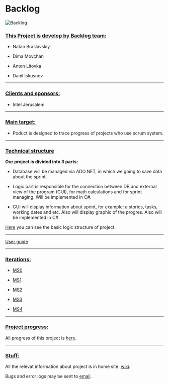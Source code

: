 Backlog
==========
![Backlog](http://cloud.github.com/downloads/danilis/Backlog/Logo.JPG)

### <u>This Project is develop by Backlog team:</u>

* Natan Braslavskiy

* Dima Movchan

* Anton Litovka

* Danil Iskusnov

***

### <u>Clients and sponsors:</u>

* Intel Jerusalem

***

### <u>Main target:</u>

* Poduct is designed to trace progress of projects who use scrum system.

***

### <u>Technical structure</u>

<b>Our project is divided into 3 parts:</b>

* Database will be managed via ADO.NET, in which we going to save data about the sprint.

* Logic part is responsible for the connection between DB and external view of the program (GUI), for math calculations and for sprint managing. Will be implemented in C#.

* GUI will display information about sprint, for example: a stories, tasks, working dates and etc. Also will display graphic of the progres. Also will be implemented in C#

[Here](https://github.com/danilis/Backlog/wiki/Deployment-Diagram) you can see the basic logic structure of project.

***

<u>[User guide](https://github.com/danilis/Backlog/wiki/User-guide)</u>

***

### <u>Iterations:</u>

* [MS0](https://github.com/danilis/Backlog/wiki/MS0---ZFR)

* [MS1](https://github.com/danilis/Backlog/wiki/MS1)

* [MS2](https://github.com/danilis/Backlog/wiki/Ms2)

* [MS3](https://github.com/danilis/Backlog/wiki/Ms3)

* [MS4](https://github.com/danilis/Backlog/wiki/Ms4)

***

### <u>Project progress:</u>

All progress of this project is [here](https://github.com/danilis/Backlog/wiki/Our-progress).

***

### <u>Stuff:</u>

All the relevat information about project is in home site: [wiki](https://github.com/danilis/Backlog/wiki). 

Bugs and error logs may be sent to [email](nish05@walla.co.il).